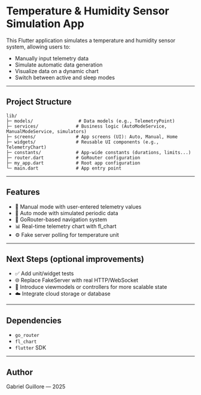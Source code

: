 # Temperature & Humidity Sensor Simulation App

This Flutter application simulates a temperature and humidity sensor system, allowing users to:

- Manually input telemetry data
- Simulate automatic data generation
- Visualize data on a dynamic chart
- Switch between active and sleep modes

---

## Project Structure

```text
lib/
├─ models/                 # Data models (e.g., TelemetryPoint)
├─ services/              # Business logic (AutoModeService, ManualModeService, simulators)
├─ screens/               # App screens (UI): Auto, Manual, Home
├─ widgets/               # Reusable UI components (e.g., TelemetryChart)
├─ constants/             # App-wide constants (durations, limits...)
├─ router.dart            # GoRouter configuration
├─ my_app.dart            # Root app configuration
└─ main.dart              # App entry point
```

---

## Features

- 🧪 Manual mode with user-entered telemetry values
- 🔄 Auto mode with simulated periodic data
- 🧭 GoRouter-based navigation system
- 📊 Real-time telemetry chart with fl_chart
- ⚙️ Fake server polling for temperature unit

---

## Next Steps (optional improvements)

- ✅ Add unit/widget tests
- 🌐 Replace FakeServer with real HTTP/WebSocket
- 🧠 Introduce viewmodels or controllers for more scalable state
- ☁️ Integrate cloud storage or database

---

## Dependencies

- `go_router`
- `fl_chart`
- `flutter` SDK

---

## Author

Gabriel Guillore — 2025
